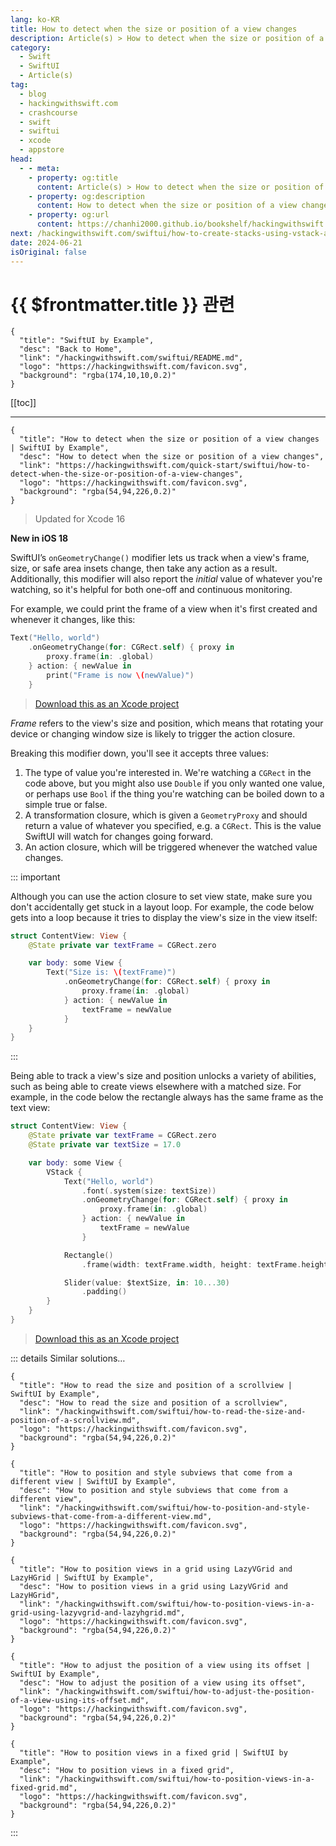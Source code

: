 ```yaml
---
lang: ko-KR
title: How to detect when the size or position of a view changes
description: Article(s) > How to detect when the size or position of a view changes
category:
  - Swift
  - SwiftUI
  - Article(s)
tag: 
  - blog
  - hackingwithswift.com
  - crashcourse
  - swift
  - swiftui
  - xcode
  - appstore
head:
  - - meta:
    - property: og:title
      content: Article(s) > How to detect when the size or position of a view changes
    - property: og:description
      content: How to detect when the size or position of a view changes
    - property: og:url
      content: https://chanhi2000.github.io/bookshelf/hackingwithswift.com/swiftui/how-to-detect-when-the-size-or-position-of-a-view-changes.html
next: /hackingwithswift.com/swiftui/how-to-create-stacks-using-vstack-and-hstack.md
date: 2024-06-21
isOriginal: false
---
```


# {{ $frontmatter.title }} 관련

```component VPCard
{
  "title": "SwiftUI by Example",
  "desc": "Back to Home",
  "link": "/hackingwithswift.com/swiftui/README.md",
  "logo": "https://hackingwithswift.com/favicon.svg",
  "background": "rgba(174,10,10,0.2)"
}
```

[[toc]]

---

```component VPCard
{
  "title": "How to detect when the size or position of a view changes | SwiftUI by Example",
  "desc": "How to detect when the size or position of a view changes",
  "link": "https://hackingwithswift.com/quick-start/swiftui/how-to-detect-when-the-size-or-position-of-a-view-changes",
  "logo": "https://hackingwithswift.com/favicon.svg",
  "background": "rgba(54,94,226,0.2)"
}
```

> Updated for Xcode 16

**New in iOS 18**

SwiftUI’s `onGeometryChange()` modifier lets us track when a view's frame, size, or safe area insets change, then take any action as a result. Additionally, this modifier will also report the *initial* value of whatever you're watching, so it's helpful for both one-off and continuous monitoring.

For example, we could print the frame of a view when it's first created and whenever it changes, like this:

```swift
Text("Hello, world")
    .onGeometryChange(for: CGRect.self) { proxy in
        proxy.frame(in: .global)
    } action: { newValue in
        print("Frame is now \(newValue)")
    }
```

> [<FontIcon icon="fas fa-file-zipper"/>Download this as an Xcode project](https://hackingwithswift.com/files/projects/swiftui/how-to-detect-when-the-size-or-position-of-a-view-changes-1.zip)

*Frame* refers to the view's size and position, which means that rotating your device or changing window size is likely to trigger the action closure.

Breaking this modifier down, you'll see it accepts three values:

1. The type of value you're interested in. We're watching a `CGRect` in the code above, but you might also use `Double` if you only wanted one value, or perhaps use `Bool` if the thing you're watching can be boiled down to a simple true or false.
2. A transformation closure, which is given a `GeometryProxy` and should return a value of whatever you specified, e.g. a `CGRect`. This is the value SwiftUI will watch for changes going forward.
3. An action closure, which will be triggered whenever the watched value changes.

::: important

Although you can use the action closure to set view state, make sure you don't accidentally get stuck in a layout loop. For example, the code below gets into a loop because it tries to display the view's size in the view itself:

```swift
struct ContentView: View {
    @State private var textFrame = CGRect.zero

    var body: some View {
        Text("Size is: \(textFrame)")
            .onGeometryChange(for: CGRect.self) { proxy in
                proxy.frame(in: .global)
            } action: { newValue in
                textFrame = newValue
            }
    }
}
```

:::

Being able to track a view's size and position unlocks a variety of abilities, such as being able to create views elsewhere with a matched size. For example, in the code below the rectangle always has the same frame as the text view:

```swift
struct ContentView: View {
    @State private var textFrame = CGRect.zero
    @State private var textSize = 17.0

    var body: some View {
        VStack {
            Text("Hello, world")
                .font(.system(size: textSize))
                .onGeometryChange(for: CGRect.self) { proxy in
                    proxy.frame(in: .global)
                } action: { newValue in
                    textFrame = newValue
                }

            Rectangle()
                .frame(width: textFrame.width, height: textFrame.height)

            Slider(value: $textSize, in: 10...30)
                .padding()
        }
    }
}
```

> [<FontIcon icon="fas fa-file-zipper"/>Download this as an Xcode project](https://hackingwithswift.com/files/projects/swiftui/how-to-detect-when-the-size-or-position-of-a-view-changes-2.zip)

::: details Similar solutions…

```component VPCard
{
  "title": "How to read the size and position of a scrollview | SwiftUI by Example",
  "desc": "How to read the size and position of a scrollview",
  "link": "/hackingwithswift.com/swiftui/how-to-read-the-size-and-position-of-a-scrollview.md",
  "logo": "https://hackingwithswift.com/favicon.svg",
  "background": "rgba(54,94,226,0.2)"
}
```

```component VPCard
{
  "title": "How to position and style subviews that come from a different view | SwiftUI by Example",
  "desc": "How to position and style subviews that come from a different view",
  "link": "/hackingwithswift.com/swiftui/how-to-position-and-style-subviews-that-come-from-a-different-view.md",
  "logo": "https://hackingwithswift.com/favicon.svg",
  "background": "rgba(54,94,226,0.2)"
}
```

```component VPCard
{
  "title": "How to position views in a grid using LazyVGrid and LazyHGrid | SwiftUI by Example",
  "desc": "How to position views in a grid using LazyVGrid and LazyHGrid",
  "link": "/hackingwithswift.com/swiftui/how-to-position-views-in-a-grid-using-lazyvgrid-and-lazyhgrid.md",
  "logo": "https://hackingwithswift.com/favicon.svg",
  "background": "rgba(54,94,226,0.2)"
}
```

```component VPCard
{
  "title": "How to adjust the position of a view using its offset | SwiftUI by Example",
  "desc": "How to adjust the position of a view using its offset",
  "link": "/hackingwithswift.com/swiftui/how-to-adjust-the-position-of-a-view-using-its-offset.md",
  "logo": "https://hackingwithswift.com/favicon.svg",
  "background": "rgba(54,94,226,0.2)"
}
```

```component VPCard
{
  "title": "How to position views in a fixed grid | SwiftUI by Example",
  "desc": "How to position views in a fixed grid",
  "link": "/hackingwithswift.com/swiftui/how-to-position-views-in-a-fixed-grid.md",
  "logo": "https://hackingwithswift.com/favicon.svg",
  "background": "rgba(54,94,226,0.2)"
}
```

:::


